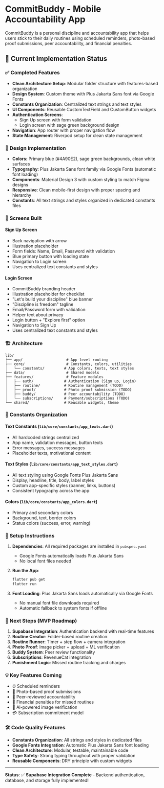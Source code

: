 # CommitBuddy - Mobile Accountability App

CommitBuddy is a personal discipline and accountability app that helps users stick to their daily routines using scheduled reminders, photo-based proof submissions, peer accountability, and financial penalties.

## 🚀 Current Implementation Status

### ✅ **Completed Features**
- **Clean Architecture Setup**: Modular folder structure with features-based organization
- **Design System**: Custom theme with Plus Jakarta Sans font via Google Fonts
- **Constants Organization**: Centralized text strings and text styles
- **UI Components**: Reusable CustomTextField and CustomButton widgets
- **Authentication Screens**: 
  - Sign Up screen with form validation
  - Login screen with sage green background design
- **Navigation**: App router with proper navigation flow
- **State Management**: Riverpod setup for clean state management

### 🎨 **Design Implementation**
- **Colors**: Primary blue (#4A90E2), sage green backgrounds, clean white surfaces
- **Typography**: Plus Jakarta Sans font family via Google Fonts (automatic font loading)
- **Components**: Material Design 3 with custom styling to match Figma designs
- **Responsive**: Clean mobile-first design with proper spacing and hierarchy
- **Constants**: All text strings and styles organized in dedicated constants files

### 📱 **Screens Built**

#### **Sign Up Screen**
- Back navigation with arrow
- Illustration placeholder
- Form fields: Name, Email, Password with validation
- Blue primary button with loading state
- Navigation to Login screen
- Uses centralized text constants and styles

#### **Login Screen**  
- CommitBuddy branding header
- Illustration placeholder for checklist
- "Let's build your discipline" blue banner
- "Discipline is freedom" tagline
- Email/Password form with validation
- Helper text about privacy
- Login button + "Explore first" option
- Navigation to Sign Up
- Uses centralized text constants and styles

### 🏗️ **Architecture**
```
lib/
├── app/                    # App-level routing
├── core/                   # Constants, colors, utilities
│   └── constants/         # App colors, texts, text styles
├── data/                   # Shared models
├── features/               # Feature modules
│   ├── auth/              # Authentication (Sign up, Login)
│   ├── routine/           # Routine management (TODO)
│   ├── proof/             # Photo proof submission (TODO)
│   ├── buddy/             # Peer accountability (TODO)
│   └── subscriptions/     # Payment/subscriptions (TODO)
└── shared/                # Reusable widgets, theme
```

### 🎯 **Constants Organization**

#### **Text Constants** (`lib/core/constants/app_texts.dart`)
- All hardcoded strings centralized
- App name, validation messages, button texts
- Error messages, success messages
- Placeholder texts, motivational content

#### **Text Styles** (`lib/core/constants/app_text_styles.dart`)
- All text styling using Google Fonts Plus Jakarta Sans
- Display, headline, title, body, label styles
- Custom app-specific styles (banner, links, buttons)
- Consistent typography across the app

#### **Colors** (`lib/core/constants/app_colors.dart`)
- Primary and secondary colors
- Background, text, border colors
- Status colors (success, error, warning)

### 🔧 **Setup Instructions**

1. **Dependencies**: All required packages are installed in `pubspec.yaml`
   - Google Fonts automatically loads Plus Jakarta Sans
   - No local font files needed

2. **Run the App**:
   ```bash
   flutter pub get
   flutter run
   ```

3. **Font Loading**: Plus Jakarta Sans loads automatically via Google Fonts
   - No manual font file downloads required
   - Automatic fallback to system fonts if offline

### 🎯 **Next Steps (MVP Roadmap)**

1. **Supabase Integration**: Authentication backend with real-time features
2. **Routine Creator**: Folder-based routine creation
3. **Routine Runner**: Timer + step flow + camera integration
4. **Photo Proof**: Image picker + upload + ML verification
5. **Buddy System**: Peer review functionality
6. **Subscriptions**: RevenueCat integration
7. **Punishment Logic**: Missed routine tracking and charges

### 💡 **Key Features Coming**
- ⏰ Scheduled reminders
- 📸 Photo-based proof submissions  
- 🤝 Peer-reviewed accountability
- 💸 Financial penalties for missed routines
- 🧠 AI-powered image verification
- 💳 Subscription commitment model

### 🛠️ **Code Quality Features**
- **Constants Organization**: All strings and styles in dedicated files
- **Google Fonts Integration**: Automatic Plus Jakarta Sans font loading
- **Clean Architecture**: Modular, testable, maintainable code
- **Type Safety**: Strong typing throughout with proper validation
- **Reusable Components**: DRY principle with custom widgets

---

**Status**: ✅ **Supabase Integration Complete** - Backend authentication, database, and storage fully implemented!
